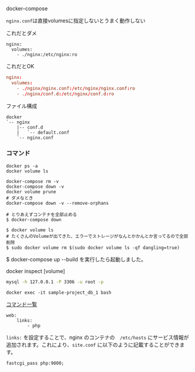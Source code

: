 docker-compose

`nginx.conf`は直接volumesに指定しないとうまく動作しない

これだとダメ

```
nginx:
  volumes:
    - ./nginx:/etc/nginx:ro
```
これだとOK

```conf
nginx:
  volumes:
    - ./nginx/nginx.conf:/etc/nginx/nginx.conf:ro
    - ./nginx/conf.d:/etc/nginx/conf.d:ro
```

ファイル構成

```
docker
`-- nginx
    |-- conf.d
    |   `-- default.conf
    `-- nginx.conf

```





### コマンド

```
docker ps -a
docker volume ls
```



```
docker-compose rm -v
docker-compose down -v
docker volume prune
# ダメなとき
docker-compose down -v --remove-orphans
```

```
# とりあえずコンテナを全部止める
$ docker-compose down

$ docker volume ls
# たくさんのVolumeが出てきた、エラーでストレージがなんとかかんとか言ってるので全部削除
$ sudo docker volume rm $(sudo docker volume ls -qf dangling=true)
```

$ docker-compose up --build を実行したら起動しました。



docker inspect [volume]



```sh
mysql -h 127.0.0.1 -P 3306 -u root -p
```



```
docker exec -it sample-project_db_1 bash
```

[コマンド一覧](https://qiita.com/wasanx25/items/d47caf37b79e855af95f#down)





```
web:
    links:
        - php
```

`links:` を設定することで、nginx のコンテナの　`/etc/hosts` にサービス情報が追加されます。これにより、`site.conf` に以下のように記載することができます。

```
fastcgi_pass php:9000;
```
